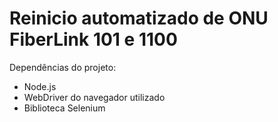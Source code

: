 <h1>Reinicio automatizado de ONU FiberLink 101 e 1100</h1>
<p>Dependências do projeto:</p>
<ul>
  <li>Node.js</li>
  <li>WebDriver do navegador utilizado</li>
  <li>Biblioteca Selenium</li>
</ul>
  
  
